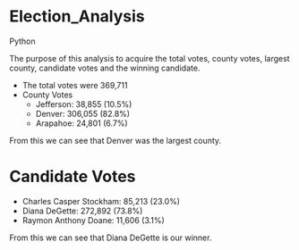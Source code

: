 # Election_Analysis
Python

The purpose of this analysis to acquire the total votes, county votes, largest county, candidate votes and the winning candidate.
- The total votes were 369,711
- County Votes
  - Jefferson: 38,855 (10.5%)
  - Denver: 306,055 (82.8%)
  - Arapahoe: 24,801 (6.7%)

From this we can see that Denver was the largest county.

# Candidate Votes
- Charles Casper Stockham: 85,213 (23.0%)
- Diana DeGette: 272,892 (73.8%)
- Raymon Anthony Doane: 11,606 (3.1%)

From this we can see that Diana DeGette is our winner.
